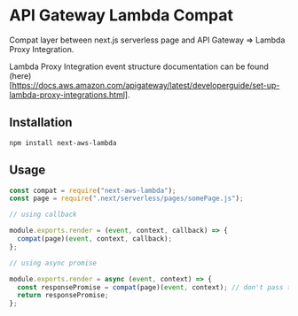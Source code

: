 # API Gateway Lambda Compat

Compat layer between next.js serverless page and API Gateway => Lambda Proxy Integration.

Lambda Proxy Integration event structure documentation can be found (here)[https://docs.aws.amazon.com/apigateway/latest/developerguide/set-up-lambda-proxy-integrations.html].

## Installation

`npm install next-aws-lambda`

## Usage

```js
const compat = require("next-aws-lambda");
const page = require(".next/serverless/pages/somePage.js");

// using callback

module.exports.render = (event, context, callback) => {
  compat(page)(event, context, callback);
};

// using async promise

module.exports.render = async (event, context) => {
  const responsePromise = compat(page)(event, context); // don't pass the callback parameter
  return responsePromise;
};
```
